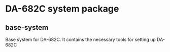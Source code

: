 # DA-682C system package

## base-system
Base system for DA-682C. 
It contains the necessary tools for setting up DA-682C
